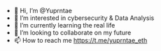 - 👋 Hi, I’m @Yuprntae
- 👀 I’m interested in cybersecurity & Data Analysis
- 🌱 I’m currently learning the real life
- 💞️ I’m looking to collaborate on my future
- 📫 How to reach me https://t.me/yuprntae_eth

<!---
Yuprntae/Yuprntae is a ✨ special ✨ repository because its `README.md` (this file) appears on your GitHub profile.
You can click the Preview link to take a look at your changes.
--->

